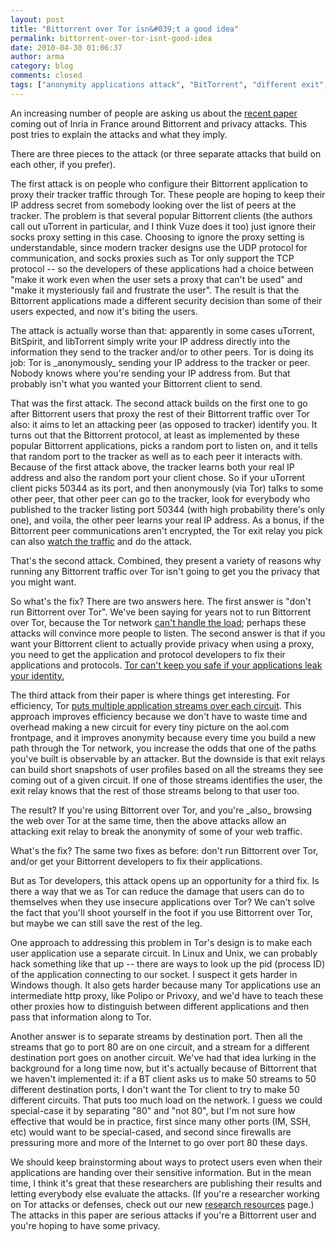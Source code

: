 ```yaml
---
layout: post
title: "Bittorrent over Tor isn&#039;t a good idea"
permalink: bittorrent-over-tor-isnt-good-idea
date: 2010-04-30 01:06:37
author: arma
category: blog
comments: closed
tags: ["anonymity applications attack", "BitTorrent", "different exit", "network", "peer", "post privacy problem", "relay"]
---
```


An increasing number of people are asking us about the [recent paper](http://hal.inria.fr/docs/00/47/15/56/PDF/TorBT.pdf) coming out of Inria in France around Bittorrent and privacy attacks. This post tries to explain the attacks and what they imply.

There are three pieces to the attack (or three separate attacks that build on each other, if you prefer).

<!-- more -->

The first attack is on people who configure their Bittorrent application to proxy their tracker traffic through Tor. These people are hoping to keep their IP address secret from somebody looking over the list of peers at the tracker. The problem is that several popular Bittorrent clients (the authors call out uTorrent in particular, and I think Vuze does it too) just ignore their socks proxy setting in this case. Choosing to ignore the proxy setting is understandable, since modern tracker designs use the UDP protocol for communication, and socks proxies such as Tor only support the TCP protocol -- so the developers of these applications had a choice between "make it work even when the user sets a proxy that can't be used" and "make it mysteriously fail and frustrate the user". The result is that the Bittorrent applications made a different security decision than some of their users expected, and now it's biting the users.

The attack is actually worse than that: apparently in some cases uTorrent, BitSpirit, and libTorrent simply write your IP address directly into the information they send to the tracker and/or to other peers. Tor is doing its job: Tor is \_anonymously\_ sending your IP address to the tracker or peer. Nobody knows where you're sending your IP address from. But that probably isn't what you wanted your Bittorrent client to send.

That was the first attack. The second attack builds on the first one to go after Bittorrent users that proxy the rest of their Bittorrent traffic over Tor also: it aims to let an attacking peer (as opposed to tracker) identify you. It turns out that the Bittorrent protocol, at least as implemented by these popular Bittorrent applications, picks a random port to listen on, and it tells that random port to the tracker as well as to each peer it interacts with. Because of the first attack above, the tracker learns both your real IP address and also the random port your client chose. So if your uTorrent client picks 50344 as its port, and then anonymously (via Tor) talks to some other peer, that other peer can go to the tracker, look for everybody who published to the tracker listing port 50344 (with high probability there's only one), and voila, the other peer learns your real IP address. As a bonus, if the Bittorrent peer communications aren't encrypted, the Tor exit relay you pick can also [watch the traffic](https://trac.torproject.org/projects/tor/wiki/TheOnionRouter/TorFAQ#CanexitnodeseavesdroponcommunicationsIsntthatbad) and do the attack.

That's the second attack. Combined, they present a variety of reasons why running any Bittorrent traffic over Tor isn't going to get you the privacy that you might want.

So what's the fix? There are two answers here. The first answer is "don't run Bittorrent over Tor". We've been saying for years not to run Bittorrent over Tor, because the Tor network [can't handle the load](https://blog.torproject.org/blog/why-tor-is-slow); perhaps these attacks will convince more people to listen. The second answer is that if you want your Bittorrent client to actually provide privacy when using a proxy, you need to get the application and protocol developers to fix their applications and protocols. [Tor can't keep you safe if your applications leak your identity.](https://www.torproject.org/download.html.en#Warning)

The third attack from their paper is where things get interesting. For efficiency, Tor [puts multiple application streams over each circuit](https://svn.torproject.org/svn/projects/design-paper/tor-design.html#sec:intro). This approach improves efficiency because we don't have to waste time and overhead making a new circuit for every tiny picture on the aol.com frontpage, and it improves anonymity because every time you build a new path through the Tor network, you increase the odds that one of the paths you've built is observable by an attacker. But the downside is that exit relays can build short snapshots of user profiles based on all the streams they see coming out of a given circuit. If one of those streams identifies the user, the exit relay knows that the rest of those streams belong to that user too.

The result? If you're using Bittorrent over Tor, and you're \_also\_ browsing the web over Tor at the same time, then the above attacks allow an attacking exit relay to break the anonymity of some of your web traffic.

What's the fix? The same two fixes as before: don't run Bittorrent over Tor, and/or get your Bittorrent developers to fix their applications.

But as Tor developers, this attack opens up an opportunity for a third fix. Is there a way that we as Tor can reduce the damage that users can do to themselves when they use insecure applications over Tor? We can't solve the fact that you'll shoot yourself in the foot if you use Bittorrent over Tor, but maybe we can still save the rest of the leg.

One approach to addressing this problem in Tor's design is to make each user application use a separate circuit. In Linux and Unix, we can probably hack something like that up -- there are ways to look up the pid (process ID) of the application connecting to our socket. I suspect it gets harder in Windows though. It also gets harder because many Tor applications use an intermediate http proxy, like Polipo or Privoxy, and we'd have to teach these other proxies how to distinguish between different applications and then pass that information along to Tor.

Another answer is to separate streams by destination port. Then all the streams that go to port 80 are on one circuit, and a stream for a different destination port goes on another circuit. We've had that idea lurking in the background for a long time now, but it's actually because of Bittorrent that we haven't implemented it: if a BT client asks us to make 50 streams to 50 different destination ports, I don't want the Tor client to try to make 50 different circuits. That puts too much load on the network. I guess we could special-case it by separating "80" and "not 80", but I'm not sure how effective that would be in practice, first since many other ports (IM, SSH, etc) would want to be special-cased, and second since firewalls are pressuring more and more of the Internet to go over port 80 these days.

We should keep brainstorming about ways to protect users even when their applications are handing over their sensitive information. But in the mean time, I think it's great that these researchers are publishing their results and letting everybody else evaluate the attacks. (If you're a researcher working on Tor attacks or defenses, check out our new [research resources](https://www.torproject.org/research.html.en) page.) The attacks in this paper are serious attacks if you're a Bittorrent user and you're hoping to have some privacy.

